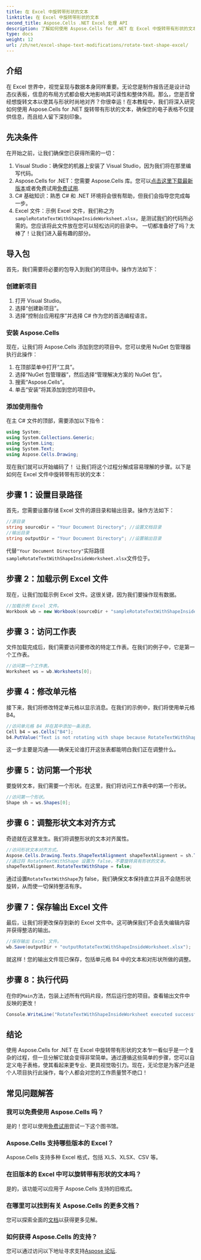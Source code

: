 ```yaml
---
title: 在 Excel 中旋转带形状的文本
linktitle: 在 Excel 中旋转带形状的文本
second_title: Aspose.Cells .NET Excel 处理 API
description: 了解如何使用 Aspose.Cells for .NET 在 Excel 中旋转带有形状的文本。按照此分步指南进行操作，即可获得完美的 Excel 演示。
type: docs
weight: 12
url: /zh/net/excel-shape-text-modifications/rotate-text-shape-excel/
---
```

## 介绍
在 Excel 世界中，视觉呈现与数据本身同样重要。无论您是制作报告还是设计动态仪表板，信息的布局方式都会极大地影响其可读性和整体外观。那么，您是否曾经想旋转文本以使其与形状时尚地对齐？你很幸运！在本教程中，我们将深入研究如何使用 Aspose.Cells for .NET 旋转带有形状的文本，确保您的电子表格不仅提供信息，而且给人留下深刻印象。
## 先决条件
在开始之前，让我们确保您已获得所需的一切：
1. Visual Studio：确保您的机器上安装了 Visual Studio，因为我们将在那里编写代码。
2.  Aspose.Cells for .NET：您需要 Aspose.Cells 库。您可以[点击这里下载最新版本](https://releases.aspose.com/cells/net/)或者免费试用[免费试用](https://releases.aspose.com/).
3. C# 基础知识：熟悉 C# 和 .NET 环境将会很有帮助，但我们会指导您完成每一步。
4.  Excel 文件：示例 Excel 文件，我们称之为`sampleRotateTextWithShapeInsideWorksheet.xlsx`，是测试我们的代码所必需的。您应该将此文件放在您可以轻松访问的目录中。
一切都准备好了吗？太棒了！让我们进入最有趣的部分。
## 导入包
首先，我们需要将必要的包导入到我们的项目中。操作方法如下：
### 创建新项目
1. 打开 Visual Studio。
2. 选择“创建新项目”。
3. 选择“控制台应用程序”并选择 C# 作为您的首选编程语言。
### 安装 Aspose.Cells
现在，让我们将 Aspose.Cells 添加到您的项目中。您可以使用 NuGet 包管理器执行此操作：
1. 在顶部菜单中打开“工具”。
2. 选择“NuGet 包管理器”，然后选择“管理解决方案的 NuGet 包”。
3. 搜索“Aspose.Cells”。
4. 单击“安装”将其添加到您的项目中。
### 添加使用指令
在主 C# 文件的顶部，需要添加以下指令：
```csharp
using System;
using System.Collections.Generic;
using System.Linq;
using System.Text;
using Aspose.Cells.Drawing;
```
现在我们就可以开始编码了！
让我们将这个过程分解成容易理解的步骤。以下是如何在 Excel 文件中旋转带有形状的文本：
## 步骤 1：设置目录路径
首先，您需要设置存储 Excel 文件的源目录和输出目录。操作方法如下：
```csharp
//源目录
string sourceDir = "Your Document Directory"; //设置文档目录
//输出目录
string outputDir = "Your Document Directory"; //设置输出目录
```
代替`"Your Document Directory"`实际路径`sampleRotateTextWithShapeInsideWorksheet.xlsx`文件位于。
## 步骤 2：加载示例 Excel 文件
现在，让我们加载示例 Excel 文件。这很关键，因为我们要操作现有数据。
```csharp
//加载示例 Excel 文件。
Workbook wb = new Workbook(sourceDir + "sampleRotateTextWithShapeInsideWorksheet.xlsx");
```
## 步骤 3：访问工作表
文件加载完成后，我们需要访问要修改的特定工作表。在我们的例子中，它是第一个工作表。
```csharp
//访问第一个工作表。
Worksheet ws = wb.Worksheets[0];
```
## 步骤 4：修改单元格
接下来，我们将修改特定单元格以显示消息。在我们的示例中，我们将使用单元格 B4。
```csharp
//访问单元格 B4 并在其中添加一条消息。
Cell b4 = ws.Cells["B4"];
b4.PutValue("Text is not rotating with shape because RotateTextWithShape is false.");
```
这一步主要是沟通——确保无论谁打开这张表都能明白我们正在调整什么。
## 步骤 5：访问第一个形状
要旋转文本，我们需要一个形状。在这里，我们将访问工作表中的第一个形状。
```csharp
//访问第一个形状。
Shape sh = ws.Shapes[0];
```
## 步骤 6：调整形状文本对齐方式
奇迹就在这里发生。我们将调整形状的文本对齐属性。
```csharp
//访问形状文本对齐方式。
Aspose.Cells.Drawing.Texts.ShapeTextAlignment shapeTextAlignment = sh.TextBody.TextAlignment;
//通过将 RotateTextWithShape 设置为 false，不要旋转具有形状的文本。
shapeTextAlignment.RotateTextWithShape = false;
```
通过设置`RotateTextWithShape`为 false，我们确保文本保持直立并且不会随形状旋转，从而使一切保持整洁有序。
## 步骤 7：保存输出 Excel 文件
最后，让我们将更改保存到新的 Excel 文件中。这可确保我们不会丢失编辑内容并获得整洁的输出。
```csharp
//保存输出 Excel 文件。
wb.Save(outputDir + "outputRotateTextWithShapeInsideWorksheet.xlsx");
```
就这样！您的输出文件现已保存，包括单元格 B4 中的文本和对形状所做的调整。
## 步骤 8：执行代码
在你的`Main`方法，包装上述所有代码片段，然后运行您的项目。查看输出文件中反映的更改！
```csharp
Console.WriteLine("RotateTextWithShapeInsideWorksheet executed successfully.");
```
## 结论
使用 Aspose.Cells for .NET 在 Excel 中旋转带有形状的文本乍一看似乎是一个复杂的过程，但一旦分解它就会变得非常简单。通过遵循这些简单的步骤，您可以自定义电子表格，使其看起来更专业、更具视觉吸引力。现在，无论您是为客户还是个人项目执行此操作，每个人都会对您的工作质量赞不绝口！
## 常见问题解答
### 我可以免费使用 Aspose.Cells 吗？
是的！您可以使用[免费试用](https://releases.aspose.com/)尝试一下这个图书馆。
### Aspose.Cells 支持哪些版本的 Excel？
Aspose.Cells 支持多种 Excel 格式，包括 XLS、XLSX、CSV 等。
### 在旧版本的 Excel 中可以旋转带有形状的文本吗？
是的，该功能可以应用于 Aspose.Cells 支持的旧格式。
### 在哪里可以找到有关 Aspose.Cells 的更多文档？
您可以探索全面的[文档](https://reference.aspose.com/cells/net/)以获得更多见解。
### 如何获得 Aspose.Cells 的支持？
您可以通过访问以下地址寻求支持[Aspose 论坛](https://forum.aspose.com/c/cells/9).
